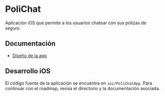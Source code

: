 # PoliChat

Aplicación iOS que permite a los usuarios chatear con sus pólizas de seguro.

## Documentación
- [Diseño de la app](docs/polichat_app_design.md)

## Desarrollo iOS
El código fuente de la aplicación se encuentra en `ios/PoliChatApp`. Para continuar con el roadmap, revisa el directorio y la documentación asociada.
